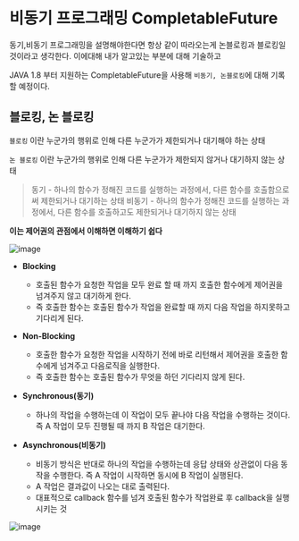 # 비동기 프로그래밍 CompletableFuture


동기,비동기 프로그래밍을 설명해야한다면 항상 같이 따라오는게 논블로킹과 블로킹일 것이라고 생각한다. 이에대해 내가 알고있는 부분에 대해 기술하고 

JAVA 1.8 부터 지원하는 CompletableFuture을 사용해 `비동기, 논블로킹`에 대해 기록할 예정이다.


## 블로킹, 논 블로킹

`블로킹` 이란 누군가의 행위로 인해 다른 누군가가 제한되거나 대기해야 하는 상태

`논 블로킹` 이란 누군가의 행위로 인해 다른 누군가가 제한되지 않거나 대기하지 않는 상태

> 동기 - 하나의 함수가 정해진 코드를 실행하는 과정에서, 다른 함수를 호출함으로써 제한되거나 대기하는 상태
> 비동기 - 하나의 함수가 정해진 코드를 실행하는 과정에서, 다른 함수를 호출하고도 제한되거나 대기하지 않는 상태

__이는 제어권의 관점에서 이해하면 이해하기 쉽다__


![image](https://user-images.githubusercontent.com/79154652/229471020-30aa0077-e12e-404f-8b6c-c4d1c13aa3fd.png)


- __Blocking__
  - 호출된 함수가 요청한 작업을 모두 완료 할 때 까지 호출한 함수에게 제어권을 넘겨주지 않고 대기하게 한다.
  - 즉 호출한 함수는 호출된 함수가 작업을 완료할 때 까지 다음 작업을 하지못하고 기다리게 된다.

- __Non-Blocking__
  - 호출한 함수가 요청한 작업을 시작하기 전에 바로 리턴해서 제어권을 호출한 함수에게 넘겨주고 다음로직을 실행한다.
  - 즉 호출한 함수는 호출된 함수가 무엇을 하던 기다리지 않게 된다.


- __Synchronous(동기)__
  - 하나의 작업을 수행하는데 이 작업이 모두 끝나야 다음 작업을 수행하는 것이다. 즉 A 작업이 모두 진행될 때 까지 B 작업은 대기한다.

- __Asynchronous(비동기)__
  - 비동기 방식은 반대로 하나의 작업을 수행하는데 응답 상태와 상관없이 다음 동작을 수행한다. 즉 A 작업이 시작하면 동시에 B 작업이 실행된다.
  - A 작업은 결과값이 나오는 대로 출력된다.
  - 대표적으로 callback 함수를 넘겨 호출된 함수가 작업완료 후 callback을 실행시키는 것

![image](https://user-images.githubusercontent.com/79154652/229472790-4cbb13a3-a2c1-4b25-a255-a370b34749f9.png)

